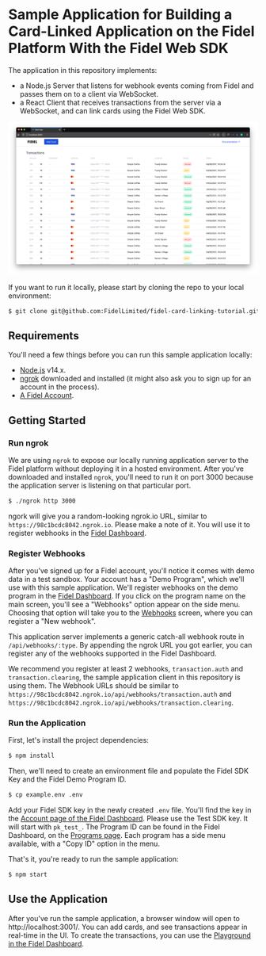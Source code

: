 # Sample Application for Building a Card-Linked Application on the Fidel Platform With the Fidel Web SDK

The application in this repository implements:

- a Node.js Server that listens for webhook events coming from Fidel and passes them on to a client via WebSocket.
- a React Client that receives transactions from the server via a WebSocket, and can link cards using the Fidel Web SDK.

![screenshot.png](screenshot.png)

If you want to run it locally, please start by cloning the repo to your local environment:

```sh
$ git clone git@github.com:FidelLimited/fidel-card-linking-tutorial.git
```

## Requirements

You'll need a few things before you can run this sample application locally:

- [Node.js](https://nodejs.org/en/) v14.x.
- [ngrok](https://ngrok.com/download) downloaded and installed (it might also ask you to sign up for an account in the process).
- [A Fidel Account](https://dashboard.fidel.uk/sign-up?ref=github-sample).

## Getting Started

### Run ngrok

We are using `ngrok` to expose our locally running application server to the Fidel platform without deploying it in a hosted environment. After you've downloaded and installed `ngrok`, you'll need to run it on port 3000 because the application server is listening on that particular port.

```sh
$ ./ngrok http 3000
```

ngork will give you a random-looking ngrok.io URL, similar to `https://98c1bcdc8042.ngrok.io`. Please make a note of it. You will use it to register webhooks in the [Fidel Dashboard](https://dashboard.fidel.uk/webhooks).

### Register Webhooks

After you've signed up for a Fidel account, you'll notice it comes with demo data in a test sandbox. Your account has a "Demo Program", which we'll use with this sample application. We'll register webhooks on the demo program in the [Fidel Dashboard](https://dashboard.fidel.uk/programs). If you click on the program name on the main screen, you'll see a "Webhooks" option appear on the side menu. Choosing that option will take you to the [Webhooks](https://dashboard.fidel.uk/webhooks) screen, where you can register a "New webhook".

This application server implements a generic catch-all webhook route in `/api/webhooks/:type`. By appending the ngrok URL you got earlier, you can register any of the webhooks supported in the Fidel Dashboard.

We recommend you register at least 2 webhooks, `transaction.auth` and `transaction.clearing`, the sample application client in this repository is using them. The Webhook URLs should be similar to `https://98c1bcdc8042.ngrok.io/api/webhooks/transaction.auth` and `https://98c1bcdc8042.ngrok.io/api/webhooks/transaction.clearing`.

### Run the Application

First, let's install the project dependencies:

```sh
$ npm install
```

Then, we'll need to create an environment file and populate the Fidel SDK Key and the Fidel Demo Program ID.

```sh
$ cp example.env .env
```

Add your Fidel SDK key in the newly created `.env` file. You'll find the key in the [Account page of the Fidel Dashboard](https://dashboard.fidel.uk/account/plan). Please use the Test SDK key. It will start with `pk_test_`. The Program ID can be found in the Fidel Dashboard, on the [Programs page](https://dashboard.fidel.uk/programs). Each program has a side menu available, with a "Copy ID" option in the menu.

That's it, you're ready to run the sample application:

```sh
$ npm start
```

## Use the Application

After you've run the sample application, a browser window will open to http://localhost:3001/. You can add cards, and see transactions appear in real-time in the UI. To create the transactions, you can use the [Playground in the Fidel Dashboard](https://dashboard.fidel.uk/playground).
